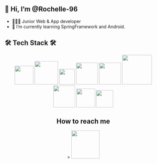 ## 👋 Hi, I’m @Rochelle-96
- 👩🏻‍💼   Junior Web & App developer
- 🌱 I’m currently learning SpringFramework and Android.



## 🛠 Tech Stack 🛠
<div align="center">
<img src="https://img.shields.io/badge/JAVA-007396?style=for-the-badge&logo=java&logoColor=white" width="60px"/> 
<img src="https://img.shields.io/badge/Spring-6DB33F?style=for-the-badge&logo=Spring&logoColor=white" width="75px"/> 
<img src="https://img.shields.io/badge/JSP-007396?style=flat-square&logo=java&logoColor=white" width="50px"/>
<img src="https://img.shields.io/badge/mysql-4479A1?style=for-the-badge&logo=mysql&logoColor=white" width="70px"/> 
<img src="https://img.shields.io/badge/mariaDB-003545?style=for-the-badge&logo=mariaDB&logoColor=white" width="70px"/>
<img src="https://img.shields.io/badge/javascript-F7DF1E?style=for-the-badge&logo=javascript&logoColor=black" width="95px"/> 
<img src="https://img.shields.io/badge/jquery-0769AD?style=for-the-badge&logo=jquery&logoColor=white" width="70px"/>
<img src="https://img.shields.io/badge/html-E34F26?style=for-the-badge&logo=html5&logoColor=white" width="60px"/> 
<img src="https://img.shields.io/badge/css-1572B6?style=for-the-badge&logo=css3&logoColor=white" width="55px"/>
<div/>
 
## How to reach me 
<div align="center">>
<a href="mailto:greatparkhc@gmail.com">
        <img src="https://img.shields.io/badge/Gmail-D14836?style=for-the-badge&logo=gmail" width="90px"/>
    </a>
 <div/>
<!---
Rochelle-96/Rochelle-96 is a ✨ special ✨ repository because its `README.md` (this file) appears on your GitHub profile.
You can click the Preview link to take a look at your changes.
--->

